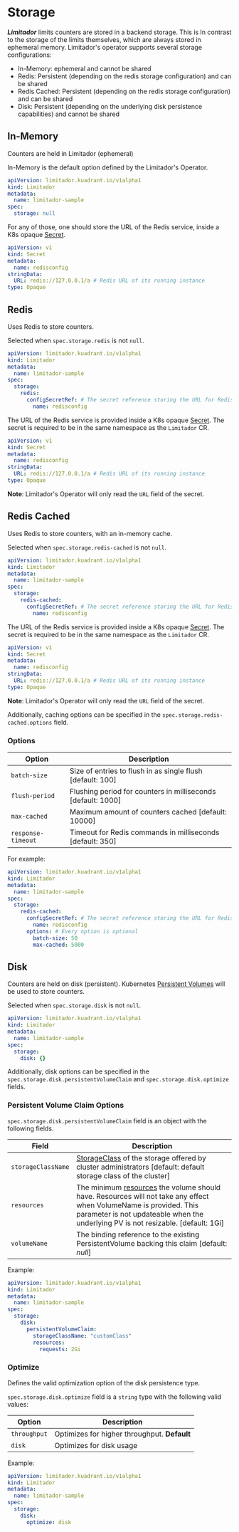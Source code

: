 # Storage

_**Limitador**_ limits counters are stored in a backend storage. This is In contrast to the storage of
the limits themselves, which are always stored in ephemeral memory. Limitador's operator
supports several storage configurations:

* In-Memory: ephemeral and cannot be shared
* Redis: Persistent (depending on the redis storage configuration) and can be shared
* Redis Cached: Persistent (depending on the redis storage configuration) and can be shared
* Disk: Persistent (depending on the underlying disk persistence capabilities) and cannot be shared

## In-Memory

Counters are held in Limitador (ephemeral)

In-Memory is the default option defined by the Limitador's Operator.

```yaml
apiVersion: limitador.kuadrant.io/v1alpha1
kind: Limitador
metadata:
  name: limitador-sample
spec:
  storage: null
```

For any of those, one should store the URL of the Redis service, inside a K8s opaque
[Secret](https://kubernetes.io/docs/concepts/configuration/secret/).

```yaml
apiVersion: v1
kind: Secret
metadata:
  name: redisconfig
stringData:
  URL: redis://127.0.0.1/a # Redis URL of its running instance
type: Opaque
```

## Redis

Uses Redis to store counters.

Selected when `spec.storage.redis` is not `null`.

```yaml
apiVersion: limitador.kuadrant.io/v1alpha1
kind: Limitador
metadata:
  name: limitador-sample
spec:
  storage:
    redis:
      configSecretRef: # The secret reference storing the URL for Redis
        name: redisconfig
```

The URL of the Redis service is provided inside a K8s opaque
[Secret](https://kubernetes.io/docs/concepts/configuration/secret/).
The secret is required to be in the same namespace as the `Limitador` CR.

```yaml
apiVersion: v1
kind: Secret
metadata:
  name: redisconfig
stringData:
  URL: redis://127.0.0.1/a # Redis URL of its running instance
type: Opaque
```

**Note**: Limitador's Operator will only read the `URL` field of the secret.

## Redis Cached

Uses Redis to store counters, with an in-memory cache.

Selected when `spec.storage.redis-cached` is not `null`.

```yaml
apiVersion: limitador.kuadrant.io/v1alpha1
kind: Limitador
metadata:
  name: limitador-sample
spec:
  storage:
    redis-cached:
      configSecretRef: # The secret reference storing the URL for Redis
        name: redisconfig
```

The URL of the Redis service is provided inside a K8s opaque
[Secret](https://kubernetes.io/docs/concepts/configuration/secret/).
The secret is required to be in the same namespace as the `Limitador` CR.
```yaml
apiVersion: v1
kind: Secret
metadata:
  name: redisconfig
stringData:
  URL: redis://127.0.0.1/a # Redis URL of its running instance
type: Opaque
```

**Note**: Limitador's Operator will only read the `URL` field of the secret.

Additionally, caching options can be specified in the `spec.storage.redis-cached.options` field.

### Options

| Option               | Description                                                           |
|----------------------|-----------------------------------------------------------------------|
| `batch-size`         | Size of entries to flush in as single flush [default: 100]            |
| `flush-period`       | Flushing period for counters in milliseconds [default: 1000]          |
| `max-cached`         | Maximum amount of counters cached [default: 10000]                    |
| `response-timeout`   | Timeout for Redis commands in milliseconds [default: 350]             |

For example:

```yaml
apiVersion: limitador.kuadrant.io/v1alpha1
kind: Limitador
metadata:
  name: limitador-sample
spec:
  storage:
    redis-cached:
      configSecretRef: # The secret reference storing the URL for Redis
        name: redisconfig
      options: # Every option is optional
        batch-size: 50
        max-cached: 5000
```

## Disk

Counters are held on disk (persistent).
Kubernetes [Persistent Volumes](https://kubernetes.io/docs/concepts/storage/persistent-volumes/)
will be used to store counters.

Selected when `spec.storage.disk` is not `null`.

```yaml
apiVersion: limitador.kuadrant.io/v1alpha1
kind: Limitador
metadata:
  name: limitador-sample
spec:
  storage:
    disk: {}
```

Additionally, disk options can be specified in the `spec.storage.disk.persistentVolumeClaim`
and `spec.storage.disk.optimize` fields.

### Persistent Volume Claim Options

`spec.storage.disk.persistentVolumeClaim` field is an object with the following fields.

| Field                | Description                                                                                                                                                                                                                                                                                           |
|----------------------|-------------------------------------------------------------------------------------------------------------------------------------------------------------------------------------------------------------------------------------------------------------------------------------------------------|
| `storageClassName`   | [StorageClass](https://kubernetes.io/docs/concepts/storage/storage-classes/) of the storage offered by cluster administrators [default: default storage class of the cluster]                                                                                                                         |
| `resources`          | The minimum [resources](https://kubernetes.io/docs/reference/generated/kubernetes-api/v1.25/#quantity-resource-core) the volume should have. Resources will not take any effect when VolumeName is provided. This parameter is not updateable when the underlying PV is not resizable. [default: 1Gi] |
| `volumeName`         | The binding reference to the existing PersistentVolume backing this claim [default: *null*]                                                                                                                                                                                                           |

Example:

```yaml
apiVersion: limitador.kuadrant.io/v1alpha1
kind: Limitador
metadata:
  name: limitador-sample
spec:
  storage:
    disk:
      persistentVolumeClaim:
        storageClassName: "customClass"
        resources:
          requests: 2Gi
```

### Optimize

Defines the valid optimization option of the disk persistence type.

`spec.storage.disk.optimize` field is a `string` type with the following valid values:

| Option         | Description                              |
|----------------|------------------------------------------|
| `throughput`   | Optimizes for higher throughput. **Default** |
| `disk`         | Optimizes for disk usage                 |

Example:

```yaml
apiVersion: limitador.kuadrant.io/v1alpha1
kind: Limitador
metadata:
  name: limitador-sample
spec:
  storage:
    disk:
      optimize: disk
```
